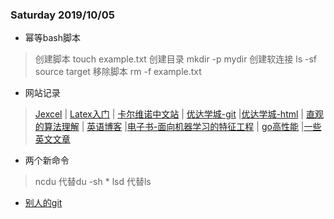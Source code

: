 ### Saturday 2019/10/05
- 幂等bash脚本
> 创建脚本 touch example.txt
> 创建目录 mkdir -p mydir
> 创建软连接 ls -sf source target
> 移除脚本 rm -f example.txt

- 网站记录
> [Jexcel](https://github.com/paulhodel/jexcel) | [Latex入门](https://www.overleaf.com/learn/latex/Learn_LaTeX_in_30_minutes) | [卡尔维诺中文站](http://www.ruanyifeng.com/calvino/) | [优达学城-git](https://cn.udacity.com/course/version-control-with-git--ud123/?utm_source=wechat-kol-ruanyf&utm_medium=kol&utm_campaign=freecourse) |[优达学城-html](https://cn.udacity.com/course/html-and-css-syntax--ud001?utm_source=wechat-kol-ruanyf&utm_medium=kol&utm_campaign=freecourse) | [直观的算法理解](https://algorithm-visualizer.org/brute-force/bridge-finding) | [英语博客](https://artur-martsinkovskyi.github.io/) |[电子书-面向机器学习的特征工程](http://fe4ml.apachecn.org/#/) | [go高性能](https://dave.cheney.net/high-performance-go-workshop/gopherchina-2019.html#modern_cpus_are_optimised_for_bulk_operations) |[一些英文文章](https://www.freecodecamp.org/news/fundamental-design-principles-for-non-designers-ad34c30caa7/)

- 两个新命令
> ncdu 代替du -sh *
> lsd 代替ls

- [别人的git ](https://github.com/timqian)

